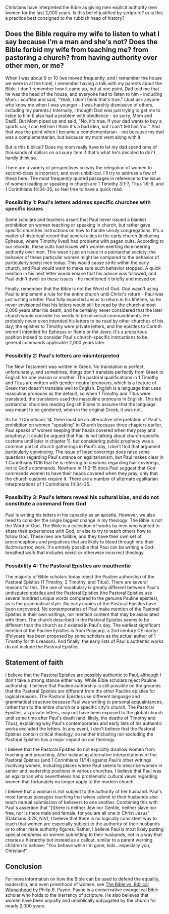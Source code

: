 Christians have interpreted the Bible as giving men explicit authority over women for the last 2,000 years. Is this belief justified by scripture? or is this a practice best consigned to the rubbish heap of history?

## Does the Bible require my wife to listen to what I say because I'm a man and she's not? Does the Bible forbid my wife from teaching me? from pastoring a church? from having authority over other men, or me?

When I was about 9 or 10 (we moved frequently, and I remember the house we were in at the time), I remember having a talk with my parents about the Bible. I don't remember how it came up, but at one point, Dad told me that he was the head of the house, and everyone had to listen to him - including Mom. I scoffed and said, "Yeah, I don't think that's true." (Just ask anyone who knew me when I was younger - I was harshly dismissive of others, including my parents.) Internally, I thought Dad was just trying to get me to listen to him (I also had a problem with obedience - so sorry, Mom and Dad!). But Mom piped up and said, "No, it's true. If your dad wants to buy a sports car, I can tell him I think it's a bad idea, but I can't tell him 'no'." And that was the point when I became a complementarian - not because my dad was a complementarian, but because my mom went along with it.

But is this biblical? Does my mom really have to let my dad spend tens of thousands of dollars on a luxury item if that's what he's decided to do? I hardly think so.

There are a variety of perspectives on why the relegation of women to second-class is incorrect, and even unbiblical. I'll try to address a few of these here. The most frequently quoted passages in reference to the issue of women leading or speaking in church are 1 Timothy 3:1-7, Titus 1:6-9, and 1 Corinthians 14:34-35, so feel free to have a quick read.

### Possibility 1: Paul's letters address specific churches with specific issues

Some scholars and teachers assert that Paul never issued a blanket prohibition on women teaching or speaking in church, but rather gave specific churches instructions on how to handle unruly congregations. It's a matter of historical record that several cities in the early church (including Ephesus, where Timothy lived) had problems with pagan cults. According to our records, these cults had issues with women exerting domineering authority over men. This wasn't just an issue in a patriarchal society; the behavior of these particular women might be compared to the behavior of particularly sexist men today. This would cause strife within the early church, and Paul would want to make sure such behavior stopped. A quick mention in his next letter would ensure that his advice was followed, and Paul didn't dwell on these issues - he mentioned it briefly and moved on.

Finally, remember that the Bible is not the Word of God. God wasn't using Paul to implement a rule for the entire church until Christ's return - Paul was just writing a letter. Paul fully expected Jesus to return in his lifetime, so he never envisioned that his letters would still be read by the church almost 2,000 years after his death, and he certainly never considered that the later church would consider his words to be universal commandments. He probably never even intended his letters to be read by other churches of his day; the epistles to Timothy were private letters, and the epistles to Corinth weren't intended for Ephesus or Rome or the Jews. It's a precarious position indeed to consider Paul's church-specific instructions to be general commands applicable 2,000 years later.

### Possibility 2: Paul's letters are misinterpreted

The New Testament was written in Greek. No translation is perfect, unfortunately, and sometimes, things don't translate perfectly from Greek to English for one reason or another. The pastoral qualifications in 1 Timothy and Titus are written with gender-neutral pronouns, which is a feature of Greek that doesn't translate well to English. English is a language that uses masculine pronouns as the default, so when 1 Timothy and Titus were translated, the translators used the masculine pronouns in English. This led patriarchal churches reading English Bibles to assume that the language was meant to be gendered, when in the original Greek, it was not.

As for 1 Corinthians 14, there must be an alternative interpretation of Paul's prohibition on women "speaking" in Church because three chapters earlier, Paul speaks of women keeping their heads covered when they pray and prophesy. It could be argued that Paul is not talking about church-specific customs until later in chapter 11, but considering public prophecy was a common part of church gatherings in Paul's day, I don't find that argument particularly convincing. The issue of head coverings does raise some questions regarding Paul's stance on egalitarianism, but Paul makes clear in 1 Corinthians 11:16 that he is referring to *customs* regarding hair coverings, not to God's commands. Nowhere in 11:2-15 does Paul suggest that *God* commands women to have their heads covered when they pray, only that the church customs require it. There are a number of alternate egalitarian interpretations of 1 Corinthians 14:34-35.

### Possibility 3: Paul's letters reveal his cultural bias, and do not constitute a command from God

Paul is writing his letters in his capacity as an apostle. However, we also need to consider the single biggest change in my theology: The Bible is not the Word of God. The Bible is a collection of works by men who wanted to share their experiences with God, or else to try to teach others how to follow God. These men are fallible, and they have their own set of preconceptions and prejudices that are likely to bleed through into their *θεόπνευστος* work. It's entirely possible that Paul can be writing a God-breathed work that includes sexist or otherwise incorrect theology.

### Possibility 4: The Pastoral Epistles are inauthentic

The majority of Bible scholars today reject the Pauline authorship of the Pastoral Epistles (1 Timothy, 2 Timothy, and Titus). There are several reasons for this. The use of vocabulary is greatly different between Paul's undisputed epistles and the Pastoral Epistles (the Pastoral Epistles use several hundred unique words compared to the genuine Pauline epistles), as is the grammatical style. No early copies of the Pastoral Epistles have been uncovered. No contemporaries of Paul make mention of the Pastoral Epistles in their own writings, nor mention content that may be associated with them. The church described in the Pastoral Epistles seems to be different than the church as it existed in Paul's day. The earliest significant mention of the Pauline Epistles is from Polycarp, a 2nd century CE martyr (Polycarp has been proposed by some scholars as the actual author of 1 Timothy for this reason). And finally, the early lists of Paul's authentic works do not include the Pastoral Epistles.

## Statement of faith

I believe that the Pastoral Epistles are possibly authentic to Paul, although I don't take a strong stance either way. While Bible scholars reject Pauline authorship, I believe that Pauline authorship is still possible on the grounds that the Pastoral Epistles are different from the other Pauline epistles for logical reasons. The Pastoral Epistles use different language and grammatical structure because Paul was writing to personal acquaintances, rather than to the entire church or a specific city's church. The Pastoral Epistles, as private letters, may not have been exposed to the global church until some time after Paul's death (and, likely, the deaths of Timothy and Titus), explaining why Paul's contemporaries and early lists of his authentic works excluded the letters. In any event, I don't believe that the Pastoral Epistles contain critical theology, so neither including nor excluding the Pastoral Epistles has a major impact on our theology. 

I believe that the Pastoral Epistles do not explicitly disallow women from teaching and preaching. After balancing alternative interpretations of the Pastoral Epistles (and 1 Corinthians 11/14) against Paul's other writings involving women, including places where Paul seems to describe women in senior and leadership positions in various churches, I believe that Paul was an egalitarian who nevertheless had problematic cultural views regarding women that fortunately no longer apply to the modern church.

I believe that a woman is not subject to the authority of her husband. Paul's most famous passages teaching that wives submit to their husbands also teach mutual submission of believers to one another. Combining this with Paul's assertion that "[t]here is neither Jew nor Gentile, neither slave nor free, nor is there male and female, for you are all one in Christ Jesus" (Galatians 3:28, NIV), I believe that there is no logically consistent way to teach that women are especially subject to the authority of their husbands or to other male authority figures. Rather, I believe Paul is most likely putting special *emphasis* on women submitting to their husbands, not in a way that creates a hierarchy but instead as a callout, similar to a parent warning children to behave: "You behave while I'm gone, kids...especially you, Christian!"

## Conclusion

For more information on how the Bible can be used to defend the equality, leadership, and even priesthood of women, see [The Bible vs. Biblical Womanhood](https://www.amazon.com/Bible-vs-Biblical-Womanhood-Consistently-ebook/dp/B0B5CVBJ4R) by Philip B. Payne. Payne is a conservative evangelical Bible scholar who holds to the inerrancy of scripture. He also believes that women have been unjustly and unbiblically subjugated by the church for nearly 2,000 years.